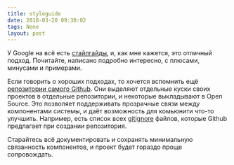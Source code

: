 ```yaml
---
title: styleguide
date: 2018-03-20 09:30:02
tags: None
layout: post
---
```


У Google на всё есть [стайлгайды](https://github.com/google/styleguide), и, как мне кажется, это отличный подход. Почитайте, написано подробно интересно, с плюсами, минусами и примерами.

Если говорить о хороших подходах, то хочется вспомнить ещё [репозитории самого Github](https://github.com/github/). Они выделяют отдельные куски своих проектов в отдельные репозитории, и некоторые выкладывают в Open Source. Это позволяет поддерживать прозрачные связи между компонентами системы, и даёт возможность для комьюнити что-то улучшить. Например, есть список всех [gitignore](https://github.com/github/gitignore) файлов, которые Github предлагает при создании репозитория.

Старайтесь всё документировать и сохранять минимальную связанность компонентов, и проект будет гораздо проще сопровождать.
